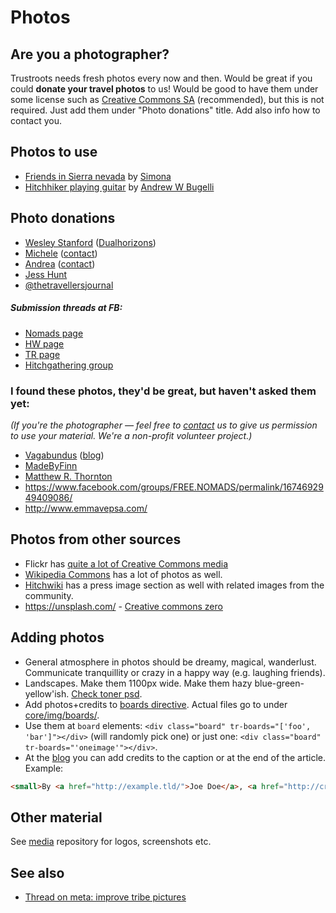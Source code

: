 # Photos

## Are you a photographer?
Trustroots needs fresh photos every now and then. Would be great if you could **donate your travel photos** to us! Would be good to have them under some license such as [Creative Commons SA](http://creativecommons.org/licenses/by-sa/4.0/) (recommended), but this is not required. Just add them under "Photo donations" title. Add also info how to contact you.

## Photos to use
* [Friends in Sierra nevada](https://www.trustroots.org/modules/core/img/board/sierranevada2-full.jpg) by [Simona](http://www.wanderlust.lt)
* [Hitchhiker playing guitar](https://raw.githubusercontent.com/Trustroots/trustroots/master/public/modules/core/img/board/hitchroad.jpg) by [Andrew W Bugelli](http://www.containstraces.blogspot.com.tr/)

## Photo donations
* [Wesley Stanford](http://instagram.com/dualhorizons/) ([Dualhorizons](http://www.dualhorizons.blogspot.co.uk/))
* [Michele](https://500px.com/mcolombo) ([contact](http://about.me/amcolombo))
* [Andrea](https://www.flickr.com/photos/andreanieblas/sets/72157651420097125/) ([contact](https://www.trustroots.org/#!/profile/alenieblas))
* [Jess Hunt](https://instagram.com/fortysixxandtwo)
* [@thetravellersjournal](https://instagram.com/thetravellersjournal/)

##### Submission threads at FB:
* [Nomads page](https://www.facebook.com/groups/FREE.NOMADS/permalink/1653754038169644/)
* [HW page](https://www.facebook.com/Hitchwiki/photos/a.154040317968626.29310.133644853341506/964500963589220/?type=1&theater)
* [TR page](https://www.facebook.com/trustroots.org/photos/a.433672670113514.1073741830.294353200712129/493663354114445/?type=1&theater)
* [Hitchgathering group](https://www.facebook.com/groups/hitchgathering/permalink/1125122384167993/)

### I found these photos, they'd be great, but haven't asked them yet:
_(If you're the photographer — feel free to [contact](http://ideas.trustroots.org/contact) us to give us permission to use your material.
We're a non-profit volunteer project.)_
* [Vagabundus](http://vagabundus.net/#/galleries) ([blog](http://vagabundus.net/blog/))
* [MadeByFinn](http://www.madebyfinn.com/)
* [Matthew R. Thornton](http://www.matthewrthornton.com/)
* https://www.facebook.com/groups/FREE.NOMADS/permalink/1674692949409086/
* http://www.emmavepsa.com/

## Photos from other sources
* Flickr has [quite a lot of Creative Commons media](https://www.flickr.com/search/?text=hitchhiking&sort=relevance&license=1%2C2%2C3%2C4%2C5%2C6)
* [Wikipedia Commons](https://commons.wikimedia.org/) has a lot of photos as well.
* [Hitchwiki](http://hitchwiki.org/en/Press_images) has a press image section as well with related images from the community.
* https://unsplash.com/ - [Creative commons zero](https://unsplash.com/license)

## Adding photos
* General atmosphere in photos should be dreamy, magical, wanderlust. Communicate tranquillity or crazy in a happy way (e.g. laughing friends).
* Landscapes. Make them 1100px wide. Make them hazy blue-green-yellow'ish. [Check toner psd](https://github.com/Trustroots/media/blob/master/photos/photos-color-effect.psd).
* Add photos+credits to [boards directive](https://github.com/Trustroots/trustroots/blob/master/modules/core/client/directives/tr-boards.client.directive.js). Actual files go to under [core/img/boards/](https://github.com/Trustroots/trustroots/tree/master/modules/core/client/img/board).
* Use them at `board` elements: `<div class="board" tr-boards="['foo', 'bar']"></div>` (will randomly pick one) or just one: `<div class="board" tr-boards="'oneimage'"></div>`.
* At the [blog](http://ideas.trustroots.org]) you can add credits to the caption or at the end of the article. Example:
```html
<small>By <a href="http://example.tld/">Joe Doe</a>, <a href="http://creativecommons.org/licenses/by-sa/4.0/">Creative Commons</a></small>
```

## Other material
See [media](https://github.com/trustroots/media) repository for logos, screenshots etc.

## See also

* [Thread on meta: improve tribe pictures](https://meta.trustroots.org/t/improve-tribe-pictures/92)
